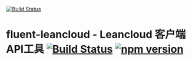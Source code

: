 [![Build Status](https://travis-ci.org/skinnyworm/fluent-client.svg?branch=master)](https://travis-ci.org/skinnyworm/fluent-client)

fluent-leancloud - Leancloud 客户端API工具 [![Build Status](https://travis-ci.org/skinnyworm/fluent-leancloud.svg?branch=master)](https://travis-ci.org/weui/react-weui) [![npm version](https://img.shields.io/npm/v/fluent-leancloud.svg)](https://www.npmjs.org/package/fluent-leancloud)
====
